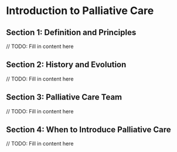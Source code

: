 # Introduction to Palliative Care

## Section 1: Definition and Principles
// TODO: Fill in content here

## Section 2: History and Evolution
// TODO: Fill in content here

## Section 3: Palliative Care Team
// TODO: Fill in content here

## Section 4: When to Introduce Palliative Care
// TODO: Fill in content here
